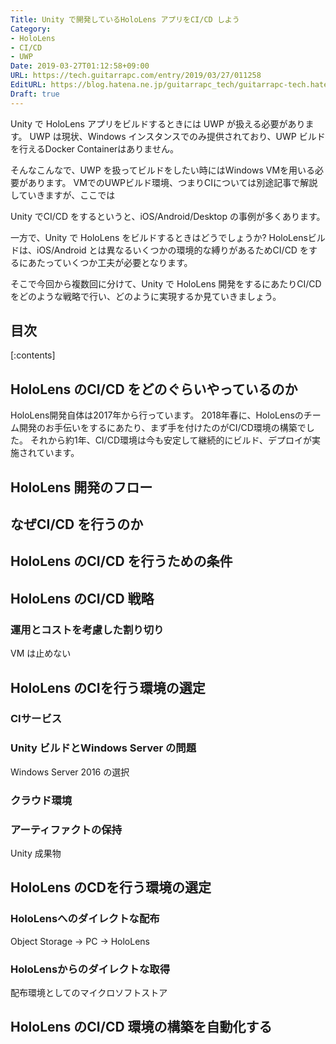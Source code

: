 ```yaml
---
Title: Unity で開発しているHoloLens アプリをCI/CD しよう
Category:
- HoloLens
- CI/CD
- UWP
Date: 2019-03-27T01:12:58+09:00
URL: https://tech.guitarrapc.com/entry/2019/03/27/011258
EditURL: https://blog.hatena.ne.jp/guitarrapc_tech/guitarrapc-tech.hatenablog.com/atom/entry/17680117126993600077
Draft: true
---
```


Unity で HoloLens アプリをビルドするときには UWP が扱える必要があります。
UWP は現状、Windows インスタンスでのみ提供されており、UWP ビルドを行えるDocker Containerはありません。

そんなこんなで、UWP を扱ってビルドをしたい時にはWindows VMを用いる必要があります。
VMでのUWPビルド環境、つまりCIについては別途記事で解説していきますが、ここでは

Unity でCI/CD をするというと、iOS/Android/Desktop の事例が多くあります。

一方で、Unity で HoloLens をビルドするときはどうでしょうか?
HoloLensビルドは、iOS/Android とは異なるいくつかの環境的な縛りがあるためCI/CD をするにあたっていくつか工夫が必要となります。

そこで今回から複数回に分けて、Unity で HoloLens 開発をするにあたりCI/CDをどのような戦略で行い、どのように実現するか見ていきましょう。

<!-- more -->

## 目次

[:contents]

## HoloLens のCI/CD をどのぐらいやっているのか

HoloLens開発自体は2017年から行っています。
2018年春に、HoloLensのチーム開発のお手伝いをするにあたり、まず手を付けたのがCI/CD環境の構築でした。
それから約1年、CI/CD環境は今も安定して継続的にビルド、デプロイが実施されています。

## HoloLens 開発のフロー

## なぜCI/CD を行うのか



## HoloLens のCI/CD を行うための条件

## HoloLens のCI/CD 戦略

### 運用とコストを考慮した割り切り

VM は止めない

## HoloLens のCIを行う環境の選定

### CIサービス

### Unity ビルドとWindows Server の問題

Windows Server 2016 の選択

### クラウド環境

### アーティファクトの保持

Unity 成果物

## HoloLens のCDを行う環境の選定

### HoloLensへのダイレクトな配布

Object Storage -> PC -> HoloLens

### HoloLensからのダイレクトな取得

配布環境としてのマイクロソフトストア

## HoloLens のCI/CD 環境の構築を自動化する



